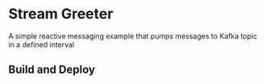 # Stream Greeter

A simple reactive messaging example that pumps messages to Kafka topic in a defined interval

## Build and Deploy